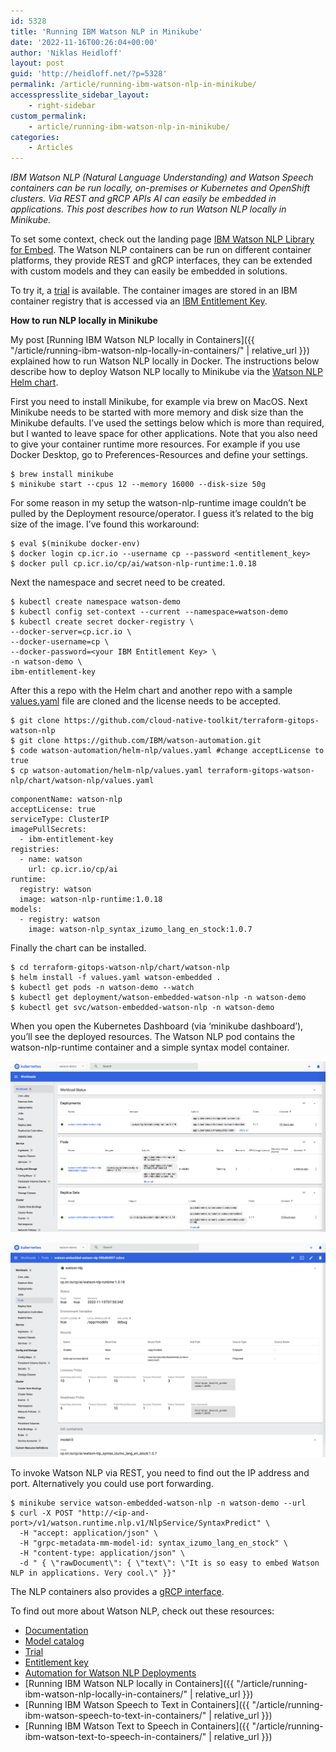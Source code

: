 ```yaml
---
id: 5328
title: 'Running IBM Watson NLP in Minikube'
date: '2022-11-16T00:26:04+00:00'
author: 'Niklas Heidloff'
layout: post
guid: 'http://heidloff.net/?p=5328'
permalink: /article/running-ibm-watson-nlp-in-minikube/
accesspresslite_sidebar_layout:
    - right-sidebar
custom_permalink:
    - article/running-ibm-watson-nlp-in-minikube/
categories:
    - Articles
---
```


*IBM Watson NLP (Natural Language Understanding) and Watson Speech containers can be run locally, on-premises or Kubernetes and OpenShift clusters. Via REST and gRCP APIs AI can easily be embedded in applications. This post describes how to run Watson NLP locally in Minikube.*

To set some context, check out the landing page [IBM Watson NLP Library for Embed](https://www.ibm.com/products/ibm-watson-natural-language-processing). The Watson NLP containers can be run on different container platforms, they provide REST and gRCP interfaces, they can be extended with custom models and they can easily be embedded in solutions.

To try it, a [trial](https://www.ibm.com/account/reg/us-en/signup?formid=urx-51726) is available. The container images are stored in an IBM container registry that is accessed via an [IBM Entitlement Key](https://www.ibm.com/account/reg/signup?formid=urx-51726).

**How to run NLP locally in Minikube**

My post [Running IBM Watson NLP locally in Containers]({{ "/article/running-ibm-watson-nlp-locally-in-containers/" | relative_url }}) explained how to run Watson NLP locally in Docker. The instructions below describe how to deploy Watson NLP locally to Minikube via the [Watson NLP Helm chart](https://github.com/IBM/watson-automation/blob/90e61e05a5d0eacd268c97fc3c8b67e285c99241/documentation/NLPHelmChart.md).

First you need to install Minikube, for example via brew on MacOS. Next Minikube needs to be started with more memory and disk size than the Minikube defaults. I’ve used the settings below which is more than required, but I wanted to leave space for other applications. Note that you also need to give your container runtime more resources. For example if you use Docker Desktop, go to Preferences-Resources and define your settings.

```
$ brew install minikube 
$ minikube start --cpus 12 --memory 16000 --disk-size 50g
```

For some reason in my setup the watson-nlp-runtime image couldn’t be pulled by the Deployment resource/operator. I guess it’s related to the big size of the image. I’ve found this workaround:

```
$ eval $(minikube docker-env)
$ docker login cp.icr.io --username cp --password <entitlement_key> 
$ docker pull cp.icr.io/cp/ai/watson-nlp-runtime:1.0.18
```

Next the namespace and secret need to be created.

```
$ kubectl create namespace watson-demo
$ kubectl config set-context --current --namespace=watson-demo
$ kubectl create secret docker-registry \
--docker-server=cp.icr.io \
--docker-username=cp \
--docker-password=<your IBM Entitlement Key> \
-n watson-demo \
ibm-entitlement-key
```

After this a repo with the Helm chart and another repo with a sample [values.yaml](https://github.com/IBM/watson-automation/blob/94f28f12a58608f7b7fe355d36f101ddf7cd8cb8/helm-nlp/values.yaml) file are cloned and the license needs to be accepted.

```
$ git clone https://github.com/cloud-native-toolkit/terraform-gitops-watson-nlp
$ git clone https://github.com/IBM/watson-automation.git
$ code watson-automation/helm-nlp/values.yaml #change acceptLicense to true
$ cp watson-automation/helm-nlp/values.yaml terraform-gitops-watson-nlp/chart/watson-nlp/values.yaml
```

```
componentName: watson-nlp
acceptLicense: true
serviceType: ClusterIP
imagePullSecrets:
  - ibm-entitlement-key
registries:
  - name: watson
    url: cp.icr.io/cp/ai
runtime:
  registry: watson
  image: watson-nlp-runtime:1.0.18
models:
  - registry: watson
    image: watson-nlp_syntax_izumo_lang_en_stock:1.0.7
```

Finally the chart can be installed.

```
$ cd terraform-gitops-watson-nlp/chart/watson-nlp
$ helm install -f values.yaml watson-embedded .
$ kubectl get pods -n watson-demo --watch
$ kubectl get deployment/watson-embedded-watson-nlp -n watson-demo
$ kubectl get svc/watson-embedded-watson-nlp -n watson-demo
```

When you open the Kubernetes Dashboard (via ‘minikube dashboard’), you’ll see the deployed resources. The Watson NLP pod contains the watson-nlp-runtime container and a simple syntax model container.

![image](/assets/img/2022/11/Screenshot-2022-11-15-at-08.56.39.png)

![image](/assets/img/2022/11/Screenshot-2022-11-15-at-08.57.27.png)

To invoke Watson NLP via REST, you need to find out the IP address and port. Alternatively you could use port forwarding.

```
$ minikube service watson-embedded-watson-nlp -n watson-demo --url
$ curl -X POST "http://<ip-and-port>/v1/watson.runtime.nlp.v1/NlpService/SyntaxPredict" \
  -H "accept: application/json" \
  -H "grpc-metadata-mm-model-id: syntax_izumo_lang_en_stock" \
  -H "content-type: application/json" \
  -d " { \"rawDocument\": { \"text\": \"It is so easy to embed Watson NLP in applications. Very cool.\" }}"
```

The NLP containers also provides a [gRCP interface](https://github.com/IBM/watson-automation#grpc).

To find out more about Watson NLP, check out these resources:

- [Documentation](https://www.ibm.com/docs/en/watson-libraries?topic=watson-natural-language-processing-library-embed-home)
- [Model catalog](https://www.ibm.com/docs/en/watson-libraries?topic=models-catalog)
- [Trial](https://www.ibm.com/products/ibm-watson-natural-language-processing)
- [Entitlement key](https://www.ibm.com/account/reg/us-en/subscribe?formid=urx-51726)
- [Automation for Watson NLP Deployments](https://github.com/IBM/watson-automation)
- [Running IBM Watson NLP locally in Containers]({{ "/article/running-ibm-watson-nlp-locally-in-containers/" | relative_url }})
- [Running IBM Watson Speech to Text in Containers]({{ "/article/running-ibm-watson-speech-to-text-in-containers/" | relative_url }})
- [Running IBM Watson Text to Speech in Containers]({{ "/article/running-ibm-watson-text-to-speech-in-containers/" | relative_url }})